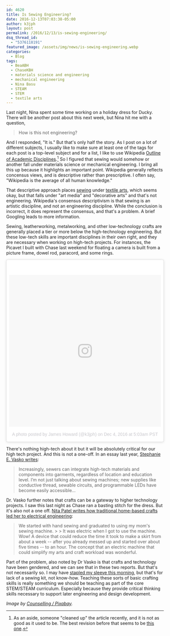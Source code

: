 ```yaml
---
id: 4620
title: Is Sewing Engineering?
date: 2016-12-13T07:03:38-05:00
author: k3jph
layout: post
permalink: /2016/12/13/is-sewing-engineering/
dsq_thread_id:
  - "5376118191"
featured_image: /assets/img/news/is-sewing-engineering.webp
categories:
  - Blog
tags:
  - BeaABH
  - ChaseKBH
  - materials science and engineering
  - mechanical engineering
  - Nina Basu
  - STEAM
  - STEM
  - textile arts
---
```

Last night, Nina spent some time working on a holiday dress for
Ducky.  There will be another post about this next week, but Nina
hit me with a question,

> How is this not engineering?

And I responded, "It is."  But that's only half the story.  As I
post on a lot of different subjects, I usually like to make sure
at least one of the tags for each post is a top-level subject and
for a list, I like to use Wikipedia [Outline of Academic
Disciplines](https://en.wikipedia.org/wiki/Outline_of_academic_disciplines).[^edits]
So I figured that sewing would somehow or another fall under materials
science or mechanical engineering.  I bring all this up because it
highlights an important point.  Wikipedia generally reflects concensus
views, and is descriptive rather than prescriptive.  I often say,
"Wikipedia is the average of all human knowledge."

That descriptive approach places
[sewing](https://en.wikipedia.org/wiki/Sewing) under [textile
arts](https://en.wikipedia.org/wiki/Textile_arts), which seems okay,
but that falls under "art media" and "decorative arts" and that's
not engineering.  Wikipedia's consensus descriptivism is that sewing
is an artistic discipline, and not an engineering discipline.  While
the conclusion is incorrect, it does represent the consensus, and
that's a problem.  A brief Googling leads to more information.

Sewing, leatherworking, metalworking, and other low-technology
crafts are generally placed a tier or more below the high-technology
engineering.  But these low-tech skills are important disciplines
in their own right, and they are necessary when working on high-tech
projects.  For instances, the Picavet I built with Chase last weekend
for floating a camera is built from a picture frame, dowel rod,
paracord, and some rings.

<blockquote class="instagram-media" data-instgrm-version="7" style="
background:#FFF; border:0; border-radius:3px; box-shadow:0 0 1px 0
rgba(0,0,0,0.5),0 1px 10px 0 rgba(0,0,0,0.15); margin: 1px;
max-width:658px; padding:0; width:99.375%; width:-webkit-calc(100%
- 2px); width:calc(100% - 2px);"><div style="padding:8px;"> <div
style=" background:#F8F8F8; line-height:0; margin-top:40px;
padding:50.0% 0; text-align:center; width:100%;"> <div style="
background:url(data:image/png;base64,iVBORw0KGgoAAAANSUhEUgAAACwAAAAsCAMAAAApWqozAAAABGdBTUEAALGPC/xhBQAAAAFzUkdCAK7OHOkAAAAMUExURczMzPf399fX1+bm5mzY9AMAAADiSURBVDjLvZXbEsMgCES5/P8/t9FuRVCRmU73JWlzosgSIIZURCjo/ad+EQJJB4Hv8BFt+IDpQoCx1wjOSBFhh2XssxEIYn3ulI/6MNReE07UIWJEv8UEOWDS88LY97kqyTliJKKtuYBbruAyVh5wOHiXmpi5we58Ek028czwyuQdLKPG1Bkb4NnM+VeAnfHqn1k4+GPT6uGQcvu2h2OVuIf/gWUFyy8OWEpdyZSa3aVCqpVoVvzZZ2VTnn2wU8qzVjDDetO90GSy9mVLqtgYSy231MxrY6I2gGqjrTY0L8fxCxfCBbhWrsYYAAAAAElFTkSuQmCC);
display:block; height:44px; margin:0 auto -44px; position:relative;
top:-22px; width:44px;"></div></div><p style=" color:#c9c8cd;
font-family:Arial,sans-serif; font-size:14px; line-height:17px;
margin-bottom:0; margin-top:8px; overflow:hidden; padding:8px 0
7px; text-align:center; text-overflow:ellipsis; white-space:nowrap;"><a
href="https://www.instagram.com/p/BNmKG6LFNL3/" style=" color:#c9c8cd;
font-family:Arial,sans-serif; font-size:14px; font-style:normal;
font-weight:normal; line-height:17px; text-decoration:none;"
target="_blank">A photo posted by James Howard (@k3jph)</a> on <time
style=" font-family:Arial,sans-serif; font-size:14px; line-height:17px;"
datetime="2016-12-04T13:03:50+00:00">Dec 4, 2016 at 5:03am
PST</time></p></div></blockquote> <script async defer
src="//platform.instagram.com/en_US/embeds.js"></script>

There's nothing high-tech about it but it will be absolutely critical
for our high tech project.  And this is not a one-off.  In an essay
last year, [Stephanie E. Vasko
writes](http://www.slate.com/articles/technology/future_tense/2015/06/stem_classes_should_include_lessons_about_low_tech_crafts_like_sewing.html):

> Increasingly, sewers can integrate high-tech materials and
components into garments, regardless of location and education
level. I’m not just talking about sewing machines; new supplies
like conductive thread, sewable circuits, and programmable LEDs
have become easily accessible...

Dr. Vasko further notes that crafts can be a gateway to higher
technology projects.  I saw this last night as Chase ran a basting
stitch for the dress.  But it's also not a one off.  [Nita Patel
writes how traditional home-based crafts led her to electrical
engineering](https://www.ecnmag.com/blog/2016/04/i-became-engineer-because-sewing-machine):

> We started with hand sewing and graduated to using my mom's sewing
machine.  > > It was electric when I got to use the machine. Wow!
A device that could reduce the time it took to make a skirt from
about a week -- after you already messed up and started over about
five times -- to an hour. The concept that an electric machine that
could simplify my arts and craft workload was wonderful.

Part of the problem, also noted by Dr Vasko is that crafts and
technology have been gendered, and we can see that in these two
reports.  But that's not necessarily so.  I may have [stapled my
sleeve this morning](https://www.instagram.com/p/BN6xDf_lboH/), but
that's for lack of a sewing kit, not know-how.  Teaching these sorts
of basic crafting skills is really something we should be teaching
as part of the core STEM/STEAM curriculum.  Especially because they
provide critical thinking skills necessary to support later engineering
and design development.

[^edits]: As an aside, someone "cleaned up" the article recently, and it is
not as good as it used to be.  The best revision before that seems
to be [this
one](https://en.wikipedia.org/w/index.php?title=Outline_of_academic_disciplines&oldid=741325045).

_Image by [Counselling /
Pixabay](https://pixabay.com/en/sewing-machine-foot-yarn-sew-1375795/)._
